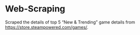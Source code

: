 # Web-Scraping
Scraped the details of top 5 “New &amp; Trending” game details from https://store.steampowered.com/games/. 
